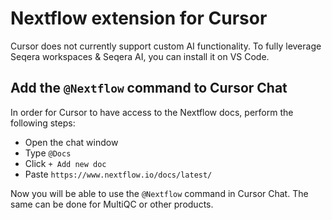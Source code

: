 # Nextflow extension for Cursor

Cursor does not currently support custom AI functionality.
To fully leverage Seqera workspaces & Seqera AI, you can install it on VS Code.

## Add the `@Nextflow` command to Cursor Chat

In order for Cursor to have access to the Nextflow docs, perform the following steps:

- Open the chat window
- Type `@Docs`
- Click `+ Add new doc`
- Paste `https://www.nextflow.io/docs/latest/`

Now you will be able to use the `@Nextflow` command in Cursor Chat.
The same can be done for MultiQC or other products.
